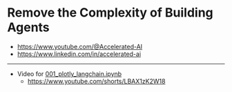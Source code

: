 # Remove the Complexity of Building Agents
 - https://www.youtube.com/@Accelerated-AI
 - https://www.linkedin.com/in/accelerated-ai

--- 

- Video for [001_plotly_langchain.ipynb](https://github.com/will-hill/Data-Science-Agents-Simplified/blob/master/001_plotly_langchain.ipynb)
  - https://www.youtube.com/shorts/LBAX1zK2W18
